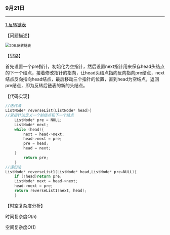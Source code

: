### 9月21日

------

[1.反转链表](https://leetcode-cn.com/problems/reverse-linked-list/)

【问题描述】

<img src="D:\捕获.JPG" alt="206.反转链表" style="zoom:80%;" />

【思路】

首先设置一个pre指针，初始化为空指针，然后设置next指针用来保存head头结点的下一个结点，接着修改指针的指向，让head头结点指向反向指向pre结点，next结点反向指向head结点，最后移动三个指针的位置，直到head为空结点，返回pre结点，即为反转后链表的新的头结点。

【代码实现】

```c++
//迭代法
ListNode* reverseList(ListNode* head){
//双指针法定义一个前结点和下一个结点
	ListNode* pre = NULL;
	ListNode* next;
	while (head){
	   	next = head->next;
		head->next = pre;
		pre = head;
		head = next;
	}
		return pre;
	}
//递归法
ListNode* reverseList1(ListNode* head,ListNode* pre=NULL){
	if (!head)return pre;
	ListNode* next = head->next;
	head->next = pre;
	return reverseList1(next, head);
	}
```

【时空复杂度分析】

时间复杂度$O(n)$

空间复杂度$O(1)$


